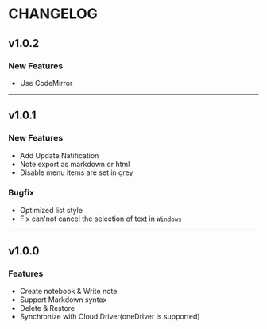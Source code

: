 # CHANGELOG

## v1.0.2

### New Features

- Use CodeMirror

----

## v1.0.1

### New Features

- Add Update Natification
- Note export as markdown or html
- Disable menu items are set in grey

### Bugfix

- Optimized list style
- Fix can'not cancel the selection of text in `Windows`


----

## v1.0.0

### Features

- Create notebook & Write note
- Support Markdown syntax
- Delete & Restore
- Synchronize with Cloud Driver(oneDriver is supported)